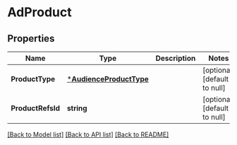 # AdProduct

## Properties
Name | Type | Description | Notes
------------ | ------------- | ------------- | -------------
**ProductType** | [***AudienceProductType**](AudienceProductType.md) |  | [optional] [default to null]
**ProductRefsId** | **string** |  | [optional] [default to null]

[[Back to Model list]](../README.md#documentation-for-models) [[Back to API list]](../README.md#documentation-for-api-endpoints) [[Back to README]](../README.md)


